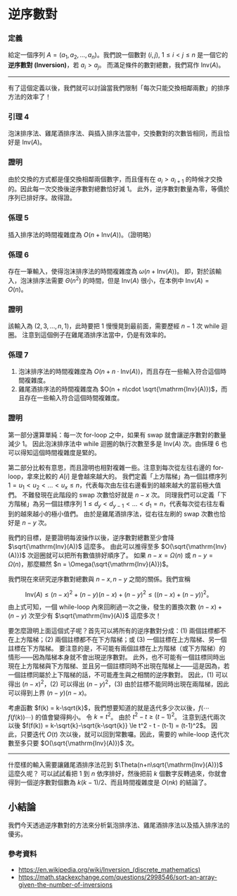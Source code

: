 # 逆序數對

### 定義

給定一個序列 $A=(a_1, a_2, \ldots, a_n)$。我們說一個數對 $(i, j)$, $1\le i < j\le n$ 是一個它的**逆序數對 (Inversion)**，若 $a_i > a_j$。
而滿足條件的數對總數，我們寫作 $\mathrm{Inv}(A)$。

-----

有了這個定義以後，我們就可以討論當我們限制「每次只能交換相鄰兩數」的排序方法的效率了！

### 引理 4

泡沫排序法、雞尾酒排序法、與插入排序法當中，交換數對的次數皆相同，而且恰好是 $\mathrm{Inv}(A)$。

### 證明

由於交換的方式都是僅交換相鄰兩個數字，而且僅有在 $a_i > a_{i+1}$ 的時候才交換的。因此每一次交換後逆序數對總數恰好減 1。
此外，逆序數對數量為零，等價於序列已排好序。故得證。

### 係理 5

插入排序法的時間複雜度為 $O(n + \mathrm{Inv}(A))$。（證明略）

### 係理 6

存在一筆輸入，使得泡沫排序法的時間複雜度為 $\omega(n + \mathrm{Inv}(A))$。
即，對於該輸入，泡沫排序法需要 $\Theta(n^2)$ 的時間，但是 $\mathrm{Inv}(A)$ 很小，在本例中 $\mathrm{Inv}(A) = O(n)$。

### 證明

該輸入為 $(2, 3, \ldots, n, 1)$，此時要把 $1$ 慢慢晃到最前面，需要歷經 $n-1$ 次 while 迴圈。
注意到這個例子在雞尾酒排序法當中，仍是有效率的。

### 係理 7

1. 泡沫排序法的時間複雜度為 $O(n + n\cdot \mathrm{Inv}(A))$，而且存在一些輸入符合這個時間複雜度。
2. 雞尾酒排序法的時間複雜度為 $O(n + n\cdot \sqrt{\mathrm{Inv}(A)})$，而且存在一些輸入符合這個時間複雜度。

### 證明

第一部分還算單純：每一次 for-loop 之中，如果有 swap 就會讓逆序數對的數量減少 1。
因此泡沫排序法中 while 迴圈的執行次數至多是 $\mathrm{Inv}(A)$ 次。由係理 6 也可以得知這個時間複雜度是緊的。

第二部分比較有意思，而且證明也相對複雜一些。注意到每次從左往右邊的 for-loop，拿來比較的 $A[i]$ 是會越來越大的。
我們定義「上方階梯」為一個註標序列 $1 = u_1 < u_2 < \ldots < u_x\le n$，代表每次由左往右邊看到的越來越大的當前極大值們。
不難發現在此階段的 swap 次數恰好就是 $n-x$ 次。
同理我們可以定義「下方階梯」為另一個註標序列 $1 \le d_y < d_{y-1} < \ldots < d_1 = n$，代表每次從右往左看到的越來越小的極小值們。
由於是雞尾酒排序法，從右往左刷的 swap 次數也恰好是 $n-y$ 次。


我們的目標，是要證明每波操作以後，逆序數對總數至少會降 $\sqrt{\mathrm{Inv}(A)}$ 這麼多。
由此可以推得至多 $O(\sqrt{\mathrm{Inv}(A)})$ 次迴圈就可以把所有數值排好順序了。
如果 $n-x=\Omega(n)$ 或 $n-y=\Omega(n)$，那麼顯然 $n = \Omega(\sqrt{\mathrm{Inv}(A)})$。

我們現在來研究逆序數對總數與 $n-x, n-y$ 之間的關係。我們宣稱

$$
\mathrm{Inv}(A) \le (n-x)^2 + (n-y)(n-x) + (n-y)^2 \le ((n-x) + (n-y))^2\text{。}
$$
由上式可知，一個 while-loop 內來回刷過一次之後，發生的置換次數 $(n-x)+(n-y)$ 次至少有 $\sqrt{\mathrm{Inv}(A)}$ 這麼多次！

要怎麼證明上面這個式子呢？首先可以將所有的逆序數對分成：(1) 兩個註標都不在上方階梯；(2) 兩個註標都不在下方階梯；或 (3) 一個註標在上方階梯、另一個註標在下方階梯。
要注意的是，不可能有兩個註標在上方階梯（或下方階梯）的情形——因為階梯本身就不會出現逆序數對。
此外，也不可能有一個註標同時出現在上方階梯與下方階梯、並且另一個註標同時不出現在階梯上——這是因為，若一個註標同屬於上下階梯的話，不可能產生與之相關的逆序數對。
因此，(1) 可以得出 $(n-x)^2$，(2) 可以得出 $(n-y)^2$，(3) 由於註標不能同時出現在兩階梯，因此可以得到上界 $(n-y)(n-x)$。


考慮函數 $f(k) = k-\sqrt{k}$，我們想要知道的就是迭代多少次以後，$f(\cdots f(f(k))\cdots)$ 的值會變得夠小。
令 $k=t^2$。
由於 $t^2-t \ge (t-1)^2$。
注意到迭代兩次以後 $f(f(k)) = k-\sqrt{k}-\sqrt{k-\sqrt{k}} \le t^2 - t - (t-1) = (t-1)^2$。
因此，只要迭代 $O(t)$ 次以後，就可以回到常數囉。因此，需要的 while-loop 迭代次數至多只要 $O(\sqrt{\mathrm{Inv}(A)})$ 次。

-----

什麼樣的輸入需要讓雞尾酒排序法花到 $\Theta(n+n\sqrt{\mathrm{Inv}(A)})$ 這麼久呢？
可以試試看把 $1$ 到 $n$ 依序排好，然後把前 $k$ 個數字反轉過來，你就會得到一個逆序數對個數為 $k(k-1)/2$、而且時間複雜度是 $O(nk)$ 的結論了。

## 小結論

我們今天透過逆序數對的方法來分析氣泡排序法、雞尾酒排序法以及插入排序法的優劣。

### 參考資料

* https://en.wikipedia.org/wiki/Inversion_(discrete_mathematics)
* https://math.stackexchange.com/questions/2998546/sort-an-array-given-the-number-of-inversions